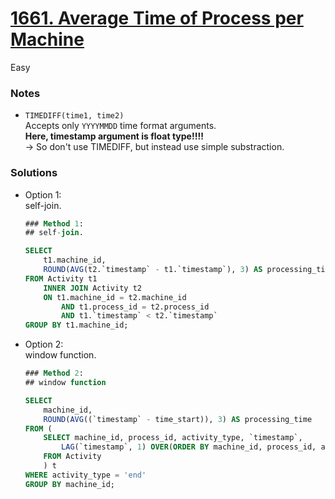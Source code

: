 # [1661. Average Time of Process per Machine](https://leetcode.com/problems/average-time-of-process-per-machine/description/?envType=study-plan-v2&envId=top-sql-50)

Easy

### Notes

- `TIMEDIFF(time1, time2)`\
  Accepts only `YYYYMMDD` time format arguments.\
  **Here, timestamp argument is float type!!!!**\
  -> So don't use TIMEDIFF, but instead use simple substraction.

### Solutions
- Option 1:\
  self-join.
  ```sql
  ### Method 1:
  ## self-join.

  SELECT 
      t1.machine_id,
      ROUND(AVG(t2.`timestamp` - t1.`timestamp`), 3) AS processing_time
  FROM Activity t1
      INNER JOIN Activity t2
      ON t1.machine_id = t2.machine_id
          AND t1.process_id = t2.process_id
          AND t1.`timestamp` < t2.`timestamp`
  GROUP BY t1.machine_id;
  ```

- Option 2:\
  window function.
  ```sql
  ### Method 2:
  ## window function
  
  SELECT 
      machine_id, 
      ROUND(AVG((`timestamp` - time_start)), 3) AS processing_time
  FROM (
      SELECT machine_id, process_id, activity_type, `timestamp`,
          LAG(`timestamp`, 1) OVER(ORDER BY machine_id, process_id, activity_type) AS time_start
      FROM Activity
      ) t
  WHERE activity_type = 'end'
  GROUP BY machine_id;
  ```
